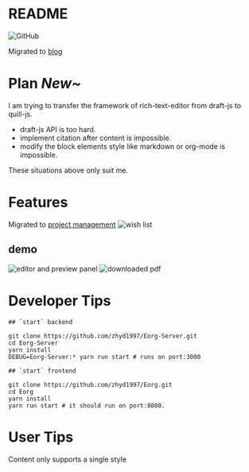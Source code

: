# README
![GitHub](https://img.shields.io/github/license/zhyd1997/Eorg)

Migrated to [blog](https://zhangyadong.me/)

# Plan *New~*

I am trying to transfer the framework of rich-text-editor from draft-js to quill-js.

- draft-js API is too hard.
- implement citation after content is impossible.
- modify the block elements style like markdown or org-mode is impossible.

These situations above only suit me.

# Features

Migrated to [project management](https://github.com/zhyd1997/Eorg/projects)
![wish list](https://i.imgur.com/mc9xri8.png)

## demo
![editor and preview panel](https://i.imgur.com/UNm4P0P.png)
![downloaded pdf](https://i.imgur.com/EhLXoEC.png)

# Developer Tips
```shell script
## `start` backend

git clone https://github.com/zhyd1997/Eorg-Server.git
cd Eorg-Server
yarn install
DEBUG=Eorg-Server:* yarn run start # runs on port:3000

## `start` frontend

git clone https://github.com/zhyd1997/Eorg.git
cd Eorg
yarn install
yarn run start # it should run on port:8080.

```

# User Tips
Content only supports a single style

